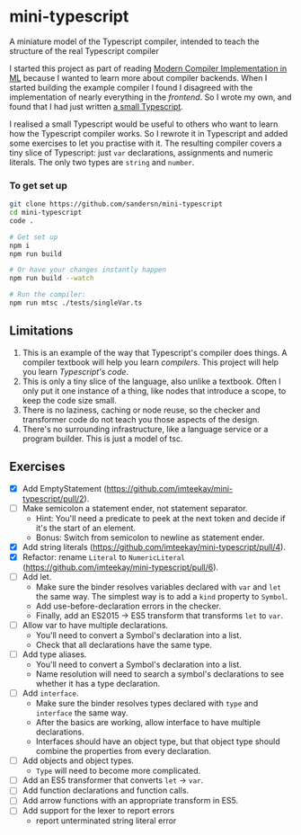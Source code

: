 # mini-typescript

A miniature model of the Typescript compiler, intended to teach the structure of the real Typescript compiler

I started this project as part of reading [Modern Compiler Implementation in ML](https://www.cs.princeton.edu/~appel/modern/ml/) because I wanted to learn more about compiler backends. When I started building the example compiler I found I disagreed with the implementation of nearly everything in the _frontend_. So I wrote my own, and found that I had just written [a small Typescript](https://github.com/sandersn/minits).

I realised a small Typescript would be useful to others who want to learn how the Typescript compiler works. So I rewrote it in Typescript and added some exercises to let you practise with it. The resulting compiler covers a tiny slice of Typescript: just `var` declarations, assignments and numeric literals. The only two types are `string` and `number`.

### To get set up

```sh
git clone https://github.com/sandersn/mini-typescript
cd mini-typescript
code .

# Get set up
npm i
npm run build

# Or have your changes instantly happen
npm run build --watch

# Run the compiler:
npm run mtsc ./tests/singleVar.ts
```

## Limitations

1. This is an example of the way that Typescript's compiler does things. A compiler textbook will help you learn _compilers_. This project will help you learn _Typescript's code_.
2. This is only a tiny slice of the language, also unlike a textbook. Often I only put it one instance of a thing, like nodes that introduce a scope, to keep the code size small.
3. There is no laziness, caching or node reuse, so the checker and transformer code do not teach you those aspects of the design.
4. There's no surrounding infrastructure, like a language service or a program builder. This is just a model of tsc.

## Exercises

- [x] Add EmptyStatement (https://github.com/imteekay/mini-typescript/pull/2).
- [ ] Make semicolon a statement ender, not statement separator.
  - Hint: You'll need a predicate to peek at the next token and decide if it's the start of an element.
  - Bonus: Switch from semicolon to newline as statement ender.
- [x] Add string literals (https://github.com/imteekay/mini-typescript/pull/4).
- [x] Refactor: rename `Literal` to `NumericLiteral` (https://github.com/imteekay/mini-typescript/pull/6).
- [ ] Add let.
  - Make sure the binder resolves variables declared with `var` and `let` the same way. The simplest way is to add a `kind` property to `Symbol`.
  - Add use-before-declaration errors in the checker.
  - Finally, add an ES2015 -> ES5 transform that transforms `let` to `var`.
- [ ] Allow var to have multiple declarations.
  - You'll need to convert a Symbol's declaration into a list.
  - Check that all declarations have the same type.
- [ ] Add type aliases.
  - You'll need to convert a Symbol's declaration into a list.
  - Name resolution will need to search a symbol's declarations to see whether it has a type declaration.
- [ ] Add `interface`.
  - Make sure the binder resolves types declared with `type` and `interface` the same way.
  - After the basics are working, allow interface to have multiple declarations.
  - Interfaces should have an object type, but that object type should combine the properties from every declaration.
- [ ] Add objects and object types.
  - `Type` will need to become more complicated.
- [ ] Add an ES5 transformer that converts `let` -> `var`.
- [ ] Add function declarations and function calls.
- [ ] Add arrow functions with an appropriate transform in ES5.
- [ ] Add support for the lexer to report errors
  - report unterminated string literal error
